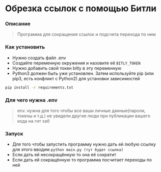 # Обрезка ссылок с помощью Битли
### Описание
> Программа для сокращения ссылок и подсчета перехода по ним

### Как установить
- Нужно создать файл .env
- Создайте переменную окружения и назовите её ```BITLY_TOKEN```
- Нужно добавить свой токен bitly в эту переменную
- Python3 должен быть уже установлен. Затем используйте pip (или pip3, есть конфликт с Python2) для установки зависимостей
```sh
pip install -r requirements.txt
```

### Для чего нужна .env
> env. нужна для того чтобы все ваши личные данные(пароли, токены и т.д.) не увидели другие люди при публикации вашего кода на гит хаб

### Запуск
- Для того чтобы запустить программу нужно дать ей любую ссылку для этого вводим ```python main.py (тут будет ссылка)```
- Если дать ей несокращённую то она её сократит
- Если дать ей сокращённую то программа посчитает переходы по ней